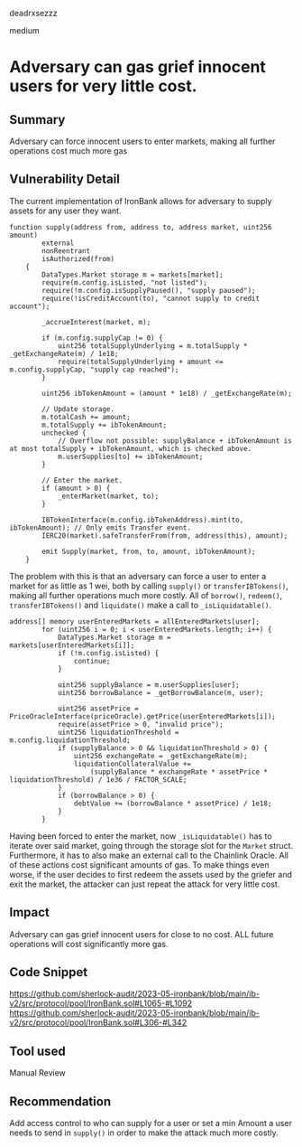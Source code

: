 deadrxsezzz

medium

# Adversary can gas grief innocent users for very little cost.

## Summary
Adversary can force innocent users to enter markets, making all further operations cost much more gas

## Vulnerability Detail
The current implementation of IronBank allows for adversary to supply assets for any user they want.
```solidity
function supply(address from, address to, address market, uint256 amount)
        external
        nonReentrant
        isAuthorized(from)
    {
        DataTypes.Market storage m = markets[market];
        require(m.config.isListed, "not listed");
        require(!m.config.isSupplyPaused(), "supply paused");
        require(!isCreditAccount(to), "cannot supply to credit account");

        _accrueInterest(market, m);

        if (m.config.supplyCap != 0) {
            uint256 totalSupplyUnderlying = m.totalSupply * _getExchangeRate(m) / 1e18;
            require(totalSupplyUnderlying + amount <= m.config.supplyCap, "supply cap reached");
        }

        uint256 ibTokenAmount = (amount * 1e18) / _getExchangeRate(m);

        // Update storage.
        m.totalCash += amount;
        m.totalSupply += ibTokenAmount;
        unchecked {
            // Overflow not possible: supplyBalance + ibTokenAmount is at most totalSupply + ibTokenAmount, which is checked above.
            m.userSupplies[to] += ibTokenAmount;
        }

        // Enter the market.
        if (amount > 0) {
            _enterMarket(market, to);
        }

        IBTokenInterface(m.config.ibTokenAddress).mint(to, ibTokenAmount); // Only emits Transfer event.
        IERC20(market).safeTransferFrom(from, address(this), amount);

        emit Supply(market, from, to, amount, ibTokenAmount);
    }
```
The problem with this is that an adversary can force a user to enter a market for as little as 1 wei, both by calling `supply()` or `transferIBTokens()`, making all further operations much more costly.
All of `borrow()`, `redeem()`, `transferIBTokens()` and `liquidate()` make a call to `_isLiquidatable()`. 
```solidity
address[] memory userEnteredMarkets = allEnteredMarkets[user];
        for (uint256 i = 0; i < userEnteredMarkets.length; i++) {
            DataTypes.Market storage m = markets[userEnteredMarkets[i]];
            if (!m.config.isListed) {
                continue;
            }

            uint256 supplyBalance = m.userSupplies[user];
            uint256 borrowBalance = _getBorrowBalance(m, user);

            uint256 assetPrice = PriceOracleInterface(priceOracle).getPrice(userEnteredMarkets[i]);
            require(assetPrice > 0, "invalid price");
            uint256 liquidationThreshold = m.config.liquidationThreshold;
            if (supplyBalance > 0 && liquidationThreshold > 0) {
                uint256 exchangeRate = _getExchangeRate(m);
                liquidationCollateralValue +=
                    (supplyBalance * exchangeRate * assetPrice * liquidationThreshold) / 1e36 / FACTOR_SCALE;
            }
            if (borrowBalance > 0) {
                debtValue += (borrowBalance * assetPrice) / 1e18;
            }
        }
```
Having been forced to enter the market, now `_isLiquidatable()` has to iterate over said market, going through the storage slot for the `Market` struct. Furthermore, it has to also make an external call to the Chainlink Oracle. All of these actions cost significant amounts of gas. 
To make things even worse, if the user decides to first redeem the assets used by the griefer and exit the market, the attacker can just repeat the attack for very little cost.

## Impact
Adversary can gas grief innocent users for close to no cost. ALL future operations will cost significantly more gas.

## Code Snippet
https://github.com/sherlock-audit/2023-05-ironbank/blob/main/ib-v2/src/protocol/pool/IronBank.sol#L1065-#L1092
https://github.com/sherlock-audit/2023-05-ironbank/blob/main/ib-v2/src/protocol/pool/IronBank.sol#L306-#L342


## Tool used

Manual Review

## Recommendation
Add access control to who can supply for a user or set a min Amount a user needs to send in `supply()` in order to make the attack much more costly.